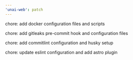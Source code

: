 ```yaml
---
'unai-web': patch
---
```


chore: add docker configuration files and scripts

chore: add gitleaks pre-commit hook and configuration files

chore: add commitlint configuration and husky setup

chore: update eslint configuration and add astro plugin
